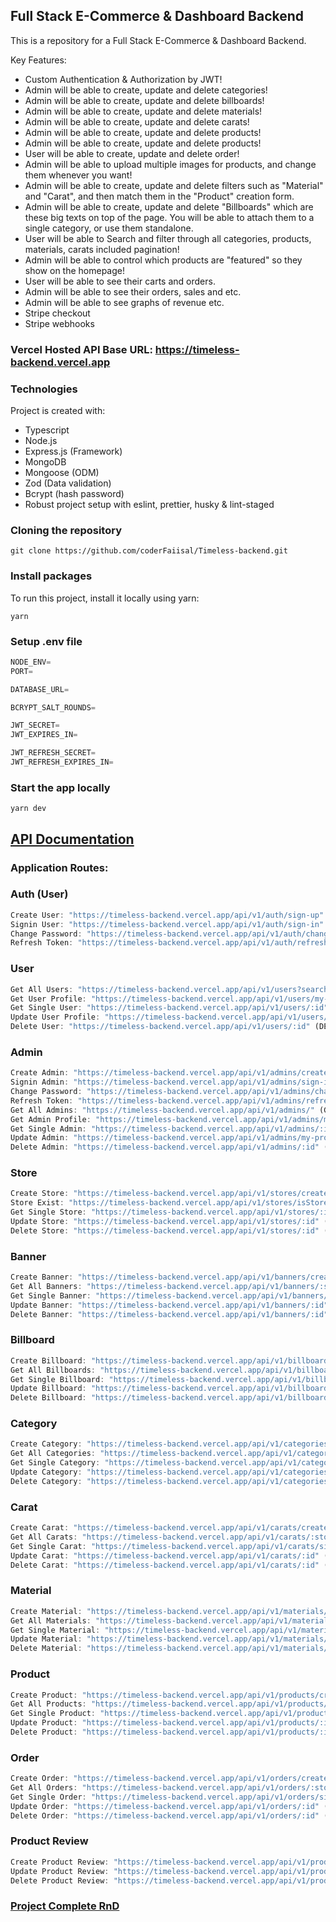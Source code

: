 ## Full Stack E-Commerce & Dashboard Backend

This is a repository for a Full Stack E-Commerce & Dashboard Backend.

Key Features:

- Custom Authentication & Authorization by JWT!
- Admin will be able to create, update and delete categories!
- Admin will be able to create, update and delete billboards!
- Admin will be able to create, update and delete materials!
- Admin will be able to create, update and delete carats!
- Admin will be able to create, update and delete products!
- Admin will be able to create, update and delete products!
- User will be able to create, update and delete order!
- Admin will be able to upload multiple images for products, and change them whenever you want!
- Admin will be able to create, update and delete filters such as "Material" and "Carat", and then match them in the "Product" creation form.
- Admin will be able to create, update and delete "Billboards" which are these big texts on top of the page. You will be able to attach them to a single category, or use them standalone.
- User will be able to Search and filter through all categories, products, materials, carats included pagination!
- Admin will be able to control which products are "featured" so they show on the homepage!
- User will be able to see their carts and orders.
- Admin will be able to see their orders, sales and etc.
- Admin will be able to see graphs of revenue etc.
- Stripe checkout
- Stripe webhooks

### Vercel Hosted API Base URL: https://timeless-backend.vercel.app

### Technologies

Project is created with:

- Typescript
- Node.js
- Express.js (Framework)
- MongoDB
- Mongoose (ODM)
- Zod (Data validation)
- Bcrypt (hash password)
- Robust project setup with eslint, prettier, husky & lint-staged

### Cloning the repository

```shell
git clone https://github.com/coderFaiisal/Timeless-backend.git
```

### Install packages

To run this project, install it locally using yarn:

```shell
yarn
```

### Setup .env file

```ts
NODE_ENV=
PORT=

DATABASE_URL=

BCRYPT_SALT_ROUNDS=

JWT_SECRET=
JWT_EXPIRES_IN=

JWT_REFRESH_SECRET=
JWT_REFRESH_EXPIRES_IN=
```

### Start the app locally

```shell
yarn dev
```

## [API Documentation](https://documenter.getpostman.com/view/29322785/2s9YXk3gAs)

### Application Routes:

### Auth (User)

```ts
Create User: "https://timeless-backend.vercel.app/api/v1/auth/sign-up" (POST)
Signin User: "https://timeless-backend.vercel.app/api/v1/auth/sign-in" (POST)
Change Password: "https://timeless-backend.vercel.app/api/v1/auth/change-password" (POST)
Refresh Token: "https://timeless-backend.vercel.app/api/v1/auth/refresh-token" (POST)
```

### User

```ts
Get All Users: "https://timeless-backend.vercel.app/api/v1/users?search&filter" (GET) (Admin)
Get User Profile: "https://timeless-backend.vercel.app/api/v1/users/my-profile" (GET) (Auth User)
Get Single User: "https://timeless-backend.vercel.app/api/v1/users/:id" (Single GET) (Admin)
Update User Profile: "https://timeless-backend.vercel.app/api/v1/users/my-profile" (PATCH) (Auth User)
Delete User: "https://timeless-backend.vercel.app/api/v1/users/:id" (DELETE) (Auth User)
```

### Admin

```ts
Create Admin: "https://timeless-backend.vercel.app/api/v1/admins/create-admin" (POST)
Signin Admin: "https://timeless-backend.vercel.app/api/v1/admins/sign-in" (POST)
Change Password: "https://timeless-backend.vercel.app/api/v1/admins/change-password" (POST)
Refresh Token: "https://timeless-backend.vercel.app/api/v1/admins/refresh-token" (POST)
Get All Admins: "https://timeless-backend.vercel.app/api/v1/admins/" (GET) (Admin)
Get Admin Profile: "https://timeless-backend.vercel.app/api/v1/admins/my-profile" (GET) (Admin)
Get Single Admin: "https://timeless-backend.vercel.app/api/v1/admins/:id" (GET) (Admin)
Update Admin: "https://timeless-backend.vercel.app/api/v1/admins/my-profile" (PATCH) (Admin)
Delete Admin: "https://timeless-backend.vercel.app/api/v1/admins/:id" (DELETE) (Admin)
```

### Store

```ts
Create Store: "https://timeless-backend.vercel.app/api/v1/stores/create-store" (POST) (Admin)
Store Exist: "https://timeless-backend.vercel.app/api/v1/stores/isStoreExist" (GET) (Admin)
Get Single Store: "https://timeless-backend.vercel.app/api/v1/stores/:id" (GET) (Admin)
Update Store: "https://timeless-backend.vercel.app/api/v1/stores/:id" (PATCH) (Admin)
Delete Store: "https://timeless-backend.vercel.app/api/v1/stores/:id" (DELETE) (Super Admin)
```

### Banner

```ts
Create Banner: "https://timeless-backend.vercel.app/api/v1/banners/create-banner" (POST) (Admin)
Get All Banners: "https://timeless-backend.vercel.app/api/v1/banners/:storeId" (GET) (Admin)
Get Single Banner: "https://timeless-backend.vercel.app/api/v1/banners/single-banner/:id" (GET) (Admin)
Update Banner: "https://timeless-backend.vercel.app/api/v1/banners/:id" (PATCH) (Admin)
Delete Banner: "https://timeless-backend.vercel.app/api/v1/banners/:id" (DELETE) (Super Admin)
```

### Billboard

```ts
Create Billboard: "https://timeless-backend.vercel.app/api/v1/billboards/create-billboard" (POST) (Admin)
Get All Billboards: "https://timeless-backend.vercel.app/api/v1/billboards/:storeId" (GET) (Admin)
Get Single Billboard: "https://timeless-backend.vercel.app/api/v1/billboards/single-billboard/:id" (GET) (Admin)
Update Billboard: "https://timeless-backend.vercel.app/api/v1/billboards/:id" (PATCH) (Admin)
Delete Billboard: "https://timeless-backend.vercel.app/api/v1/billboards/:id" (DELETE) (Super Admin)
```

### Category

```ts
Create Category: "https://timeless-backend.vercel.app/api/v1/categories/create-category" (POST) (Admin)
Get All Categories: "https://timeless-backend.vercel.app/api/v1/categories/:storeId" (GET)
Get Single Category: "https://timeless-backend.vercel.app/api/v1/categories/single-category/:id" (GET)
Update Category: "https://timeless-backend.vercel.app/api/v1/categories/:id" (PATCH) (Admin)
Delete Category: "https://timeless-backend.vercel.app/api/v1/categories/:id" (DELETE) (Super Admin)
```

### Carat

```ts
Create Carat: "https://timeless-backend.vercel.app/api/v1/carats/create-carat" (POST) (Admin)
Get All Carats: "https://timeless-backend.vercel.app/api/v1/carats/:storeId" (GET) (Admin)
Get Single Carat: "https://timeless-backend.vercel.app/api/v1/carats/single-carat/:id" (GET) (Admin)
Update Carat: "https://timeless-backend.vercel.app/api/v1/carats/:id" (PATCH) (Admin)
Delete Carat: "https://timeless-backend.vercel.app/api/v1/carats/:id" (DELETE) (Super Admin)
```

### Material

```ts
Create Material: "https://timeless-backend.vercel.app/api/v1/materials/create-material" (POST) (Admin)
Get All Materials: "https://timeless-backend.vercel.app/api/v1/materials/:storeId" (GET) (Admin)
Get Single Material: "https://timeless-backend.vercel.app/api/v1/materials/single-carat/:id" (GET) (Admin)
Update Material: "https://timeless-backend.vercel.app/api/v1/materials/:id" (PATCH) (Admin)
Delete Material: "https://timeless-backend.vercel.app/api/v1/materials/:id" (DELETE) (Super Admin)
```

### Product

```ts
Create Product: "https://timeless-backend.vercel.app/api/v1/products/create-product" (POST) (Admin)
Get All Products: "https://timeless-backend.vercel.app/api/v1/products/:storeId" (GET)
Get Single Product: "https://timeless-backend.vercel.app/api/v1/products/single-product/:id" (GET)
Update Product: "https://timeless-backend.vercel.app/api/v1/products/:id" (PATCH) (Admin)
Delete Product: "https://timeless-backend.vercel.app/api/v1/products/:id" (DELETE) (Super Admin)
```

### Order

```ts
Create Order: "https://timeless-backend.vercel.app/api/v1/orders/create-order" (POST) (User)
Get All Orders: "https://timeless-backend.vercel.app/api/v1/orders/:storeId" (GET) (Admin & Auth User)
Get Single Order: "https://timeless-backend.vercel.app/api/v1/orders/single-order/:id" (GET) (Admin & Auth User)
Update Order: "https://timeless-backend.vercel.app/api/v1/orders/:id" (PATCH) (Admin & Auth User)
Delete Order: "https://timeless-backend.vercel.app/api/v1/orders/:id" (DELETE) (Admin & Auth User)
```

### Product Review

```ts
Create Product Review: "https://timeless-backend.vercel.app/api/v1/productReviews/:id" (POST) (User)
Update Product Review: "https://timeless-backend.vercel.app/api/v1/productReviews/:id" (PATCH) (User)
Delete Product Review: "https://timeless-backend.vercel.app/api/v1/productReviews/:id" (DELETE) (User)
```

### [Project Complete RnD](https://www.notion.so/Timeless-Jewellery-c2fc3a5892ac4a3fa74dd9a1401dd402?pvs=4)
